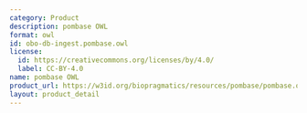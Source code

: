 ```yaml
---
category: Product
description: pombase OWL
format: owl
id: obo-db-ingest.pombase.owl
license:
  id: https://creativecommons.org/licenses/by/4.0/
  label: CC-BY-4.0
name: pombase OWL
product_url: https://w3id.org/biopragmatics/resources/pombase/pombase.owl
layout: product_detail
---
```

